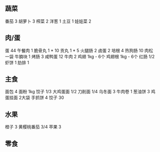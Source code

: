 ## 蔬菜

番茄 3
胡萝卜 3
榨菜 2
洋葱 1
土豆 1
娃娃菜 2

## 肉/蛋

蛋 44
午餐肉 1
脆骨丸 1 * 10
贡丸 1 * 5
火腿肠 2
卤蛋 2
培根 4
热狗肠 10
肉松 一袋
牛腩块 1
烤肠 3
咸鸭蛋 12
牛肉 2
鸡翅 1kg - 6个
鸡翅根 1kg - 6个
红肠 1/2
虾饼 1
肋排 1

## 主食

面包 4
面粉 1kg
饺子 1/3
大鸡蛋面 1/2
刀削面 1/4
乌冬面 3
牛肉卷 1
葱油饼 3
鸡蛋挂面 2大袋
手抓饼 4
饺子 30

## 水果

橙子 3
黄樱桃番茄 3/4
苹果 3

## 零食